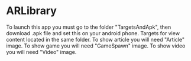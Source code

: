 # ARLibrary
To launch this app you must go to the folder "TargetsAndApk", then download .apk file and set this on your android phone.
Targets for view content located in the same folder.
To show article you will need "Article" image. To show game you will need "GameSpawn" image. To show video you will need "Video" image.
